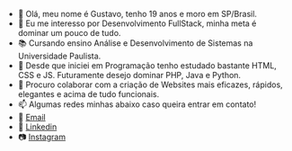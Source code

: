 - 👋 Olá, meu nome é Gustavo, tenho 19 anos e moro em SP/Brasil.
- 👀 Eu me interesso por Desenvolvimento FullStack, minha meta é dominar um pouco de tudo.
- 📚 Cursando ensino Análise e Desenvolvimento de Sistemas na Universidade Paulista.
- 🌱 Desde que iniciei em Programação tenho estudado bastante HTML, CSS e JS. Futuramente desejo dominar PHP, Java e Python.
- 💞️ Procuro colaborar com a criação de Websites mais eficazes, rápidos, elegantes e acima de tudo funcionais.
- 📫 Algumas redes minhas abaixo caso queira entrar em contato!
- 📧 <a href="gilsongustavo20003@hotmail.com" target="_blank">Email</a>
- 💼 <a href="https://www.linkedin.com/in/gilson-gustavo-gimenez-oliveira-681234203/" target="_blank">Linkedin</a>
- 📷 <a href="https://www.instagram.com/barryzin1337/" target="_blank">Instagram</a>

<!---
Barryzin1337/Barryzin1337 is a ✨ special ✨ repository because its `README.md` (this file) appears on your GitHub profile.
You can click the Preview link to take a look at your changes.
--->
